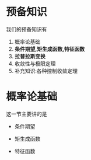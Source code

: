 # 预备知识

我们的预备知识有

1. 概率论基础
2. **条件期望,矩生成函数,特征函数**
3. **拉普拉斯变换**
4. 收敛性与极限定理
5. 补充知识:各种控制收敛定理

# 概率论基础

这一节主要讲的是

* 条件期望

* 矩生成函数

* 特征函数

# 
